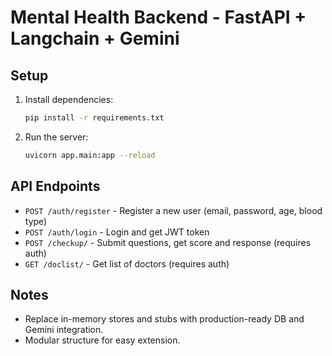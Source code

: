 # Mental Health Backend - FastAPI + Langchain + Gemini

## Setup

1. Install dependencies:
   ```bash
   pip install -r requirements.txt
   ```

2. Run the server:
   ```bash
   uvicorn app.main:app --reload
   ```

## API Endpoints

- `POST /auth/register` - Register a new user (email, password, age, blood type)
- `POST /auth/login` - Login and get JWT token
- `POST /checkup/` - Submit questions, get score and response (requires auth)
- `GET /doclist/` - Get list of doctors (requires auth)

## Notes
- Replace in-memory stores and stubs with production-ready DB and Gemini integration.
- Modular structure for easy extension.
